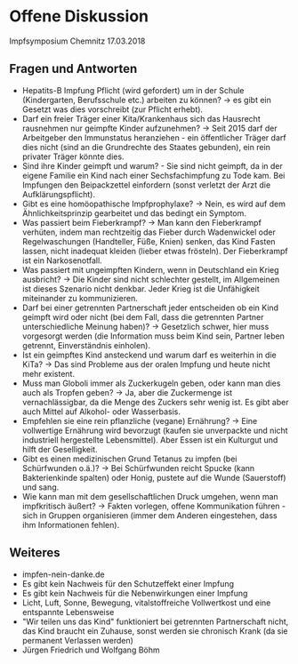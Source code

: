 # Offene Diskussion

Impfsymposium Chemnitz
17.03.2018

## Fragen und Antworten

* Hepatits-B Impfung Pflicht (wird gefordert) um in der Schule (Kindergarten, Berufsschule etc.) arbeiten zu können? -> es gibt ein Gesetzt was dies vorschreibt (zur Pflicht erhebt).
* Darf ein freier Träger einer Kita/Krankenhaus sich das Hausrecht rausnehmen nur geimpfte Kinder aufzunehmen? -> Seit 2015 darf der Arbeitgeber den Immunstatus heranziehen - ein öffentlicher Träger darf dies nicht (sind an die Grundrechte des Staates gebunden), ein rein privater Träger könnte dies.
* Sind ihre Kinder geimpft und warum? - Sie sind nicht geimpft, da in der eigene Familie ein Kind nach einer Sechsfachimpfung zu Tode kam. Bei Impfungen den Beipackzettel einfordern (sonst verletzt der Arzt die Aufklärungspflicht).
* Gibt es eine homöopathische Impfprophylaxe? -> Nein, es wird auf dem Ähnlichkeitsprinzip gearbeitet und das bedingt ein Symptom.
* Was passiert beim Fieberkrampf? -> Man kann den Fieberkrampf verhüten, indem man rechtzeitig das Fieber durch Wadenwickel oder Regelwaschungen (Handteller, Füße, Knien) senken, das Kind Fasten lassen, nicht inadequat kleiden (lieber etwas frösteln). Der Fieberkrampf ist ein Narkosenotfall.
* Was passiert mit ungeimpften Kindern, wenn in Deutschland ein Krieg ausbricht? -> Die Kinder sind nicht schlechter gestellt, im Allgemeinen ist dieses Szenario nicht denkbar. Jeder Krieg ist die Unfähigkeit miteinander zu kommunizieren.
* Darf bei einer getrennten Partnerschaft jeder entscheiden ob ein Kind geimpft wird oder nicht (bei dem Fall, dass die getrennten Partner unterschiedliche Meinung haben)? -> Gesetzlich schwer, hier muss vorgesorgt werden (die Information muss beim Kind sein, Partner leben getrennt, Einverständnis einholen).
* Ist ein geimpftes Kind ansteckend und warum darf es weiterhin in die KiTa? -> Das sind Probleme aus der oralen Impfung und heute nicht mehr existent.
* Muss man Globoli immer als Zuckerkugeln geben, oder kann man dies auch als Tropfen geben? -> Ja, aber die Zuckermenge ist vernachlässigbar, da die Menge des Zuckers sehr wenig ist. Es gibt aber auch Mittel auf Alkohol- oder Wasserbasis.
* Empfehlen sie eine rein pflanzliche (vegane) Ernährung? -> Eine vollwertige Ernährung wird bevorzugt (kaufen sie unverpackte und nicht industriell hergestellte Lebensmittel). Aber Essen ist ein Kulturgut und hilft der Geselligkeit.
* Gibt es einen medizinischen Grund Tetanus zu impfen (bei Schürfwunden o.ä.)? -> Bei Schürfwunden reicht Spucke (kann Bakterienkinde spalten) oder Honig, pustete auf die Wunde (Sauerstoff) und sang.
* Wie kann man mit dem gesellschaftlichen Druck umgehen, wenn man impfkritisch äußert? -> Fakten vorlegen, offene Kommunikation führen - sich in Gruppen organisieren (immer dem Anderen eingestehen, dass ihm Informationen fehlen).

## Weiteres

* impfen-nein-danke.de
* Es gibt kein Nachweis für den Schutzeffekt einer Impfung
* Es gibt kein Nachweis für die Nebenwirkungen einer Impfung
* Licht, Luft, Sonne, Bewegung, vitalstoffreiche Vollwertkost und eine entspannte Lebensweise
* "Wir teilen uns das Kind" funktioniert bei getrennten Partnerschaft nicht, das Kind braucht ein Zuhause, sonst werden sie chronisch Krank (da sie permanent Verlassen werden)
* Jürgen Friedrich und Wolfgang Böhm
